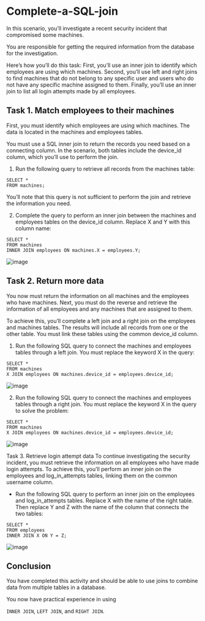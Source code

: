 # Complete-a-SQL-join

In this scenario, you’ll investigate a recent security incident that compromised some machines.

You are responsible for getting the required information from the database for the investigation.

Here’s how you’ll do this task: First, you’ll use an inner join to identify which employees are using which machines. Second, you’ll use left and right joins to find machines that do not belong to any specific user and users who do not have any specific machine assigned to them. Finally, you’ll use an inner join to list all login attempts made by all employees.

## Task 1. Match employees to their machines
First, you must identify which employees are using which machines. The data is located in the machines and employees tables.

You must use a SQL inner join to return the records you need based on a connecting column. In the scenario, both tables include the device_id column, which you’ll use to perform the join.

1. Run the following query to retrieve all records from the machines table:

```
SELECT * 
FROM machines;
```


You’ll note that this query is not sufficient to perform the join and retrieve the information you need.

2. Complete the query to perform an inner join between the machines and employees tables on the device_id column. Replace X and Y with this column name:

```
SELECT * 
FROM machines 
INNER JOIN employees ON machines.X = employees.Y;
```

![image](https://github.com/user-attachments/assets/ef04c123-c79c-4353-97a8-059d40425217)


## Task 2. Return more data
You now must return the information on all machines and the employees who have machines. Next, you must do the reverse and retrieve the information of all employees and any machines that are assigned to them.

To achieve this, you’ll complete a left join and a right join on the employees and machines tables. The results will include all records from one or the other table. You must link these tables using the common device_id column.

1. Run the following SQL query to connect the machines and employees tables through a left join. You must replace the keyword X in the query:

```
SELECT * 
FROM machines 
X JOIN employees ON machines.device_id = employees.device_id;
```

![image](https://github.com/user-attachments/assets/3c2c9225-a6d5-4d08-8908-5cd6b023e58e)


2. Run the following SQL query to connect the machines and employees tables through a right join. You must replace the keyword X in the query to solve the problem:

```
SELECT * 
FROM machines
X JOIN employees ON machines.device_id = employees.device_id;
```

![image](https://github.com/user-attachments/assets/00e7525c-78ec-4fec-853a-c25bed6b59ae)



Task 3. Retrieve login attempt data
To continue investigating the security incident, you must retrieve the information on all employees who have made login attempts. To achieve this, you’ll perform an inner join on the employees and log_in_attempts tables, linking them on the common username column.

- Run the following SQL query to perform an inner join on the employees and log_in_attempts tables. Replace X with the name of the right table. Then replace Y and Z with the name of the column that connects the two tables:
```
SELECT * 
FROM employees 
INNER JOIN X ON Y = Z;
```

![image](https://github.com/user-attachments/assets/076d2170-43e1-4e6f-9e52-0be618daaab9)


## Conclusion

You have completed this activity and should be able to use joins to combine data from multiple tables in a database.

You now have practical experience in using

`INNER JOIN`,
`LEFT JOIN`, and
`RIGHT JOIN`.
